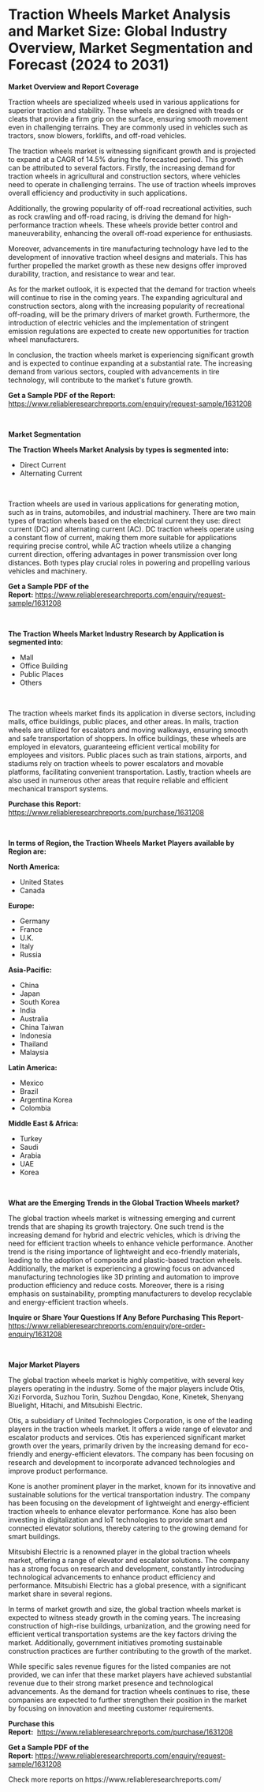 <p><h1>Traction Wheels Market Analysis and Market Size: Global Industry Overview, Market Segmentation and Forecast (2024 to 2031)</h1></p><p><strong>Market Overview and Report Coverage</strong></p>
<p><p>Traction wheels are specialized wheels used in various applications for superior traction and stability. These wheels are designed with treads or cleats that provide a firm grip on the surface, ensuring smooth movement even in challenging terrains. They are commonly used in vehicles such as tractors, snow blowers, forklifts, and off-road vehicles.</p><p>The traction wheels market is witnessing significant growth and is projected to expand at a CAGR of 14.5% during the forecasted period. This growth can be attributed to several factors. Firstly, the increasing demand for traction wheels in agricultural and construction sectors, where vehicles need to operate in challenging terrains. The use of traction wheels improves overall efficiency and productivity in such applications.</p><p>Additionally, the growing popularity of off-road recreational activities, such as rock crawling and off-road racing, is driving the demand for high-performance traction wheels. These wheels provide better control and maneuverability, enhancing the overall off-road experience for enthusiasts.</p><p>Moreover, advancements in tire manufacturing technology have led to the development of innovative traction wheel designs and materials. This has further propelled the market growth as these new designs offer improved durability, traction, and resistance to wear and tear.</p><p>As for the market outlook, it is expected that the demand for traction wheels will continue to rise in the coming years. The expanding agricultural and construction sectors, along with the increasing popularity of recreational off-roading, will be the primary drivers of market growth. Furthermore, the introduction of electric vehicles and the implementation of stringent emission regulations are expected to create new opportunities for traction wheel manufacturers.</p><p>In conclusion, the traction wheels market is experiencing significant growth and is expected to continue expanding at a substantial rate. The increasing demand from various sectors, coupled with advancements in tire technology, will contribute to the market's future growth.</p></p>
<p><strong>Get a Sample PDF of the Report:</strong> <a href="https://www.reliableresearchreports.com/enquiry/request-sample/1631208">https://www.reliableresearchreports.com/enquiry/request-sample/1631208</a></p>
<p>&nbsp;</p>
<p><strong>Market Segmentation</strong></p>
<p><strong>The Traction Wheels Market Analysis by types is segmented into:</strong></p>
<p><ul><li>Direct Current</li><li>Alternating Current</li></ul></p>
<p>&nbsp;</p>
<p><p>Traction wheels are used in various applications for generating motion, such as in trains, automobiles, and industrial machinery. There are two main types of traction wheels based on the electrical current they use: direct current (DC) and alternating current (AC). DC traction wheels operate using a constant flow of current, making them more suitable for applications requiring precise control, while AC traction wheels utilize a changing current direction, offering advantages in power transmission over long distances. Both types play crucial roles in powering and propelling various vehicles and machinery.</p></p>
<p><strong>Get a Sample PDF of the Report:</strong>&nbsp;<a href="https://www.reliableresearchreports.com/enquiry/request-sample/1631208">https://www.reliableresearchreports.com/enquiry/request-sample/1631208</a></p>
<p>&nbsp;</p>
<p><strong>The Traction Wheels Market Industry Research by Application is segmented into:</strong></p>
<p><ul><li>Mall</li><li>Office Building</li><li>Public Places</li><li>Others</li></ul></p>
<p>&nbsp;</p>
<p><p>The traction wheels market finds its application in diverse sectors, including malls, office buildings, public places, and other areas. In malls, traction wheels are utilized for escalators and moving walkways, ensuring smooth and safe transportation of shoppers. In office buildings, these wheels are employed in elevators, guaranteeing efficient vertical mobility for employees and visitors. Public places such as train stations, airports, and stadiums rely on traction wheels to power escalators and movable platforms, facilitating convenient transportation. Lastly, traction wheels are also used in numerous other areas that require reliable and efficient mechanical transport systems.</p></p>
<p><strong>Purchase this Report:</strong>&nbsp; <a href="https://www.reliableresearchreports.com/purchase/1631208">https://www.reliableresearchreports.com/purchase/1631208</a></p>
<p>&nbsp;</p>
<p><strong>In terms of Region, the Traction Wheels Market Players available by Region are:</strong></p>
<p>
    <p> <strong> North America: </strong>
        <ul>
            <li>United States</li>
            <li>Canada</li>
        </ul>
        </p> 
    <p> <strong> Europe: </strong>
        <ul>
            <li>Germany</li>
            <li>France</li>
            <li>U.K.</li>
            <li>Italy</li>
            <li>Russia</li>
        </ul>
        </p> 
    <p> <strong> Asia-Pacific: </strong>
        <ul>
            <li>China</li>
            <li>Japan</li>
            <li>South Korea</li>
            <li>India</li>
            <li>Australia</li>
            <li>China Taiwan</li>
            <li>Indonesia</li>
            <li>Thailand</li>
            <li>Malaysia</li>
        </ul>
        </p> 
    <p> <strong> Latin America: </strong>
        <ul>
            <li>Mexico</li>
            <li>Brazil</li>
            <li>Argentina Korea</li>
            <li>Colombia</li>
        </ul>
        </p> 
    <p> <strong> Middle East & Africa: </strong>
        <ul>
            <li>Turkey</li>
            <li>Saudi</li>
            <li>Arabia</li>
            <li>UAE</li>
            <li>Korea</li>
        </ul>
    </p>
    </p>
<p>&nbsp;</p>
<p><strong>What are the Emerging Trends in the Global Traction Wheels market?</strong></p>
<p><p>The global traction wheels market is witnessing emerging and current trends that are shaping its growth trajectory. One such trend is the increasing demand for hybrid and electric vehicles, which is driving the need for efficient traction wheels to enhance vehicle performance. Another trend is the rising importance of lightweight and eco-friendly materials, leading to the adoption of composite and plastic-based traction wheels. Additionally, the market is experiencing a growing focus on advanced manufacturing technologies like 3D printing and automation to improve production efficiency and reduce costs. Moreover, there is a rising emphasis on sustainability, prompting manufacturers to develop recyclable and energy-efficient traction wheels.</p></p>
<p><strong>Inquire or Share Your Questions If Any Before Purchasing This Report</strong>- <a href="https://www.reliableresearchreports.com/enquiry/pre-order-enquiry/1631208">https://www.reliableresearchreports.com/enquiry/pre-order-enquiry/1631208</a></p>
<p>&nbsp;</p>
<p><strong>Major Market Players</strong></p>
<p><p>The global traction wheels market is highly competitive, with several key players operating in the industry. Some of the major players include Otis, Xizi Forvorda, Suzhou Torin, Suzhou Dengdao, Kone, Kinetek, Shenyang Bluelight, Hitachi, and Mitsubishi Electric.</p><p>Otis, a subsidiary of United Technologies Corporation, is one of the leading players in the traction wheels market. It offers a wide range of elevator and escalator products and services. Otis has experienced significant market growth over the years, primarily driven by the increasing demand for eco-friendly and energy-efficient elevators. The company has been focusing on research and development to incorporate advanced technologies and improve product performance.</p><p>Kone is another prominent player in the market, known for its innovative and sustainable solutions for the vertical transportation industry. The company has been focusing on the development of lightweight and energy-efficient traction wheels to enhance elevator performance. Kone has also been investing in digitalization and IoT technologies to provide smart and connected elevator solutions, thereby catering to the growing demand for smart buildings.</p><p>Mitsubishi Electric is a renowned player in the global traction wheels market, offering a range of elevator and escalator solutions. The company has a strong focus on research and development, constantly introducing technological advancements to enhance product efficiency and performance. Mitsubishi Electric has a global presence, with a significant market share in several regions.</p><p>In terms of market growth and size, the global traction wheels market is expected to witness steady growth in the coming years. The increasing construction of high-rise buildings, urbanization, and the growing need for efficient vertical transportation systems are the key factors driving the market. Additionally, government initiatives promoting sustainable construction practices are further contributing to the growth of the market.</p><p>While specific sales revenue figures for the listed companies are not provided, we can infer that these market players have achieved substantial revenue due to their strong market presence and technological advancements. As the demand for traction wheels continues to rise, these companies are expected to further strengthen their position in the market by focusing on innovation and meeting customer requirements.</p></p>
<p><strong>Purchase this Report:</strong>&nbsp;&nbsp;<a href="https://www.reliableresearchreports.com/purchase/1631208">https://www.reliableresearchreports.com/purchase/1631208</a></p>
<p></p>
<p><strong>Get a Sample PDF of the Report:</strong>&nbsp;<a href="https://www.reliableresearchreports.com/enquiry/request-sample/1631208">https://www.reliableresearchreports.com/enquiry/request-sample/1631208</a></p>
<p>Check more reports on https://www.reliableresearchreports.com/</p>